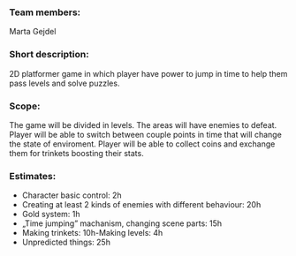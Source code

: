 ### Team members:
 Marta Gejdel

### Short description:
2D platformer game in which player have power to jump in time to help them pass levels and solve puzzles.

### Scope:
The game will be divided in levels. The areas will have enemies to defeat. Player will be able to switch between couple points in time that will change  the state of enviroment. Player will be able to collect coins and exchange them for trinkets boosting their stats.

### Estimates:
- Character basic control: 2h
- Creating at least 2 kinds of enemies with different behaviour: 20h
- Gold system: 1h
- „Time jumping” machanism, changing scene parts: 15h
- Making trinkets: 10h-Making levels: 4h
- Unpredicted things: 25h
